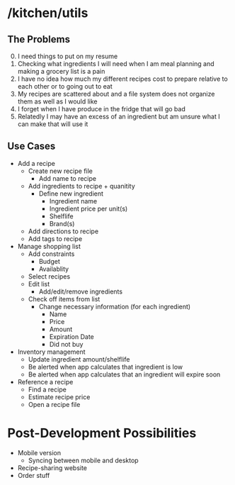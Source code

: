# /kitchen/utils
## The Problems
0. I need things to put on my resume
1. Checking what ingredients I will need when I am meal planning and making a grocery list is a pain
2. I have no idea how much my different recipes cost to prepare relative to each other or to going out to eat
3. My recipes are scattered about and a file system does not organize them as well as I would like
4. I forget when I have produce in the fridge that will go bad
5. Relatedly I may have an excess of an ingredient but am unsure what I can make that will use it

## Use Cases
* Add a recipe
    * Create new recipe file
        * Add name to recipe
    * Add ingredients to recipe + quanitity
        * Define new ingredient
            * Ingredient name
            * Ingredient price per unit(s)
            * Shelflife
            * Brand(s)
    * Add directions to recipe
    * Add tags to recipe
* Manage shopping list
    * Add constraints
        * Budget
        * Availablity
    * Select recipes
    * Edit list
        * Add/edit/remove ingredients
    * Check off items from list
        * Change necessary information (for each ingredient)
            * Name
            * Price
            * Amount
            * Expiration Date
            * Did not buy
* Inventory management
    * Update ingredient amount/shelflife
    * Be alerted when app calculates that ingredient is low
    * Be alerted when app calculates that an ingredient will expire soon
* Reference a recipe
    * Find a recipe
    * Estimate recipe price
    * Open a recipe file

# Post-Development Possibilities
* Mobile version
    * Syncing between mobile and desktop
* Recipe-sharing website
* Order stuff
